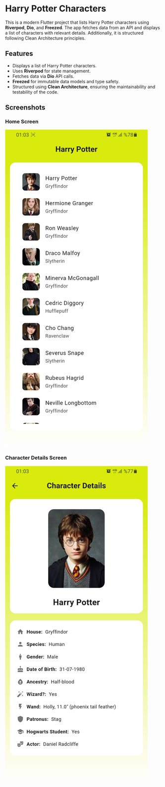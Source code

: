 # Harry Potter Characters

This is a modern Flutter project that lists Harry Potter characters using **Riverpod**, **Dio**, and **Freezed**. The app fetches data from an API and displays a list of characters with relevant details. Additionally, it is structured following Clean Architecture principles.

## Features

- Displays a list of Harry Potter characters.
- Uses **Riverpod** for state management.
- Fetches data via **Dio** API calls.
- **Freezed** for immutable data models and type safety.
- Structured using **Clean Architecture**, ensuring the maintainability and testability of the code.

## Screenshots

### Home Screen
![Home Screen](./assets/images/characterslist.jpg)

### Character Details Screen
![Character Details](./assets/images/characterdetails.jpg)
